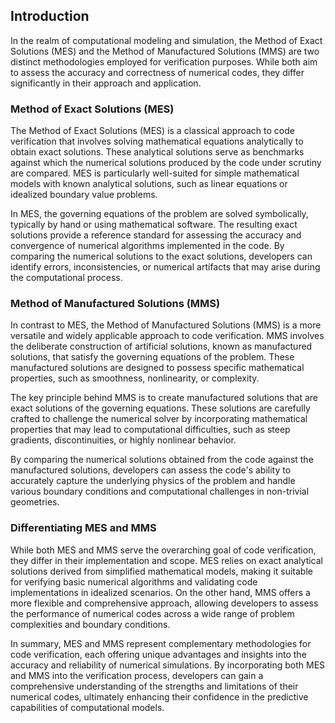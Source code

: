## Introduction

In the realm of computational modeling and simulation, the Method of Exact Solutions (MES) and the Method of Manufactured Solutions (MMS) are two distinct methodologies employed for verification purposes. While both aim to assess the accuracy and correctness of numerical codes, they differ significantly in their approach and application.

### Method of Exact Solutions (MES)

The Method of Exact Solutions (MES) is a classical approach to code verification that involves solving mathematical equations analytically to obtain exact solutions. These analytical solutions serve as benchmarks against which the numerical solutions produced by the code under scrutiny are compared. MES is particularly well-suited for simple mathematical models with known analytical solutions, such as linear equations or idealized boundary value problems.

In MES, the governing equations of the problem are solved symbolically, typically by hand or using mathematical software. The resulting exact solutions provide a reference standard for assessing the accuracy and convergence of numerical algorithms implemented in the code. By comparing the numerical solutions to the exact solutions, developers can identify errors, inconsistencies, or numerical artifacts that may arise during the computational process.

### Method of Manufactured Solutions (MMS)

In contrast to MES, the Method of Manufactured Solutions (MMS) is a more versatile and widely applicable approach to code verification. MMS involves the deliberate construction of artificial solutions, known as manufactured solutions, that satisfy the governing equations of the problem. These manufactured solutions are designed to possess specific mathematical properties, such as smoothness, nonlinearity, or complexity.

The key principle behind MMS is to create manufactured solutions that are exact solutions of the governing equations. These solutions are carefully crafted to challenge the numerical solver by incorporating mathematical properties that may lead to computational difficulties, such as steep gradients, discontinuities, or highly nonlinear behavior.

By comparing the numerical solutions obtained from the code against the manufactured solutions, developers can assess the code's ability to accurately capture the underlying physics of the problem and handle various boundary conditions and computational challenges in non-trivial geometries.

### Differentiating MES and MMS

While both MES and MMS serve the overarching goal of code verification, they differ in their implementation and scope. MES relies on exact analytical solutions derived from simplified mathematical models, making it suitable for verifying basic numerical algorithms and validating code implementations in idealized scenarios. On the other hand, MMS offers a more flexible and comprehensive approach, allowing developers to assess the performance of numerical codes across a wide range of problem complexities and boundary conditions.

In summary, MES and MMS represent complementary methodologies for code verification, each offering unique advantages and insights into the accuracy and reliability of numerical simulations. By incorporating both MES and MMS into the verification process, developers can gain a comprehensive understanding of the strengths and limitations of their numerical codes, ultimately enhancing their confidence in the predictive capabilities of computational models.


